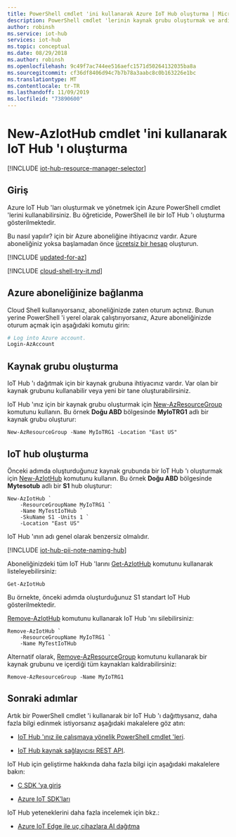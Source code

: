 ```yaml
---
title: PowerShell cmdlet 'ini kullanarak Azure IoT Hub oluşturma | Microsoft Docs
description: PowerShell cmdlet 'lerinin kaynak grubu oluşturmak ve ardından kaynak grubunda bir IoT Hub 'ı oluşturmak için nasıl kullanılacağını öğrenin. Ayrıca, hub 'ı nasıl kaldıracağınızı öğrenin.
author: robinsh
ms.service: iot-hub
services: iot-hub
ms.topic: conceptual
ms.date: 08/29/2018
ms.author: robinsh
ms.openlocfilehash: 9c49f7ac744ee516aefc1571d50264132035ba8a
ms.sourcegitcommit: cf36df8406d94c7b7b78a3aabc8c0b163226e1bc
ms.translationtype: MT
ms.contentlocale: tr-TR
ms.lasthandoff: 11/09/2019
ms.locfileid: "73890600"
---
```

# <a name="create-an-iot-hub-using-the-new-aziothub-cmdlet"></a>New-AzIotHub cmdlet 'ini kullanarak IoT Hub 'ı oluşturma

[!INCLUDE [iot-hub-resource-manager-selector](../../includes/iot-hub-resource-manager-selector.md)]

## <a name="introduction"></a>Giriş

Azure IoT Hub 'ları oluşturmak ve yönetmek için Azure PowerShell cmdlet 'lerini kullanabilirsiniz. Bu öğreticide, PowerShell ile bir IoT Hub 'ı oluşturma gösterilmektedir.

Bu nasıl yapılır? için bir Azure aboneliğine ihtiyacınız vardır. Azure aboneliğiniz yoksa başlamadan önce [ücretsiz bir hesap](https://azure.microsoft.com/free/?WT.mc_id=A261C142F) oluşturun.

[!INCLUDE [updated-for-az](../../includes/updated-for-az.md)]

[!INCLUDE [cloud-shell-try-it.md](../../includes/cloud-shell-try-it.md)]

## <a name="connect-to-your-azure-subscription"></a>Azure aboneliğinize bağlanma

Cloud Shell kullanıyorsanız, aboneliğinizde zaten oturum açtınız. Bunun yerine PowerShell 'i yerel olarak çalıştırıyorsanız, Azure aboneliğinizde oturum açmak için aşağıdaki komutu girin:

```powershell
# Log into Azure account.
Login-AzAccount
```

## <a name="create-a-resource-group"></a>Kaynak grubu oluşturma

IoT Hub 'ı dağıtmak için bir kaynak grubuna ihtiyacınız vardır. Var olan bir kaynak grubunu kullanabilir veya yeni bir tane oluşturabilirsiniz.

IoT Hub 'ınız için bir kaynak grubu oluşturmak için [New-AzResourceGroup](https://docs.microsoft.com/powershell/module/az.Resources/New-azResourceGroup) komutunu kullanın. Bu örnek **Doğu ABD** bölgesinde **MyIoTRG1** adlı bir kaynak grubu oluşturur:

```azurepowershell-interactive
New-AzResourceGroup -Name MyIoTRG1 -Location "East US"
```

## <a name="create-an-iot-hub"></a>IoT hub oluşturma

Önceki adımda oluşturduğunuz kaynak grubunda bir IoT Hub 'ı oluşturmak için [New-AzIotHub](https://docs.microsoft.com/powershell/module/az.IotHub/New-azIotHub) komutunu kullanın. Bu örnek **Doğu ABD** bölgesinde **Mytesotub** adlı bir **S1** hub oluşturur:

```azurepowershell-interactive
New-AzIotHub `
    -ResourceGroupName MyIoTRG1 `
    -Name MyTestIoTHub `
    -SkuName S1 -Units 1 `
    -Location "East US"
```

IoT Hub 'ının adı genel olarak benzersiz olmalıdır.

[!INCLUDE [iot-hub-pii-note-naming-hub](../../includes/iot-hub-pii-note-naming-hub.md)]

Aboneliğinizdeki tüm IoT Hub 'larını [Get-AzIotHub](https://docs.microsoft.com/powershell/module/az.IotHub/Get-azIotHub) komutunu kullanarak listeleyebilirsiniz:

```azurepowershell-interactive
Get-AzIotHub
```

Bu örnekte, önceki adımda oluşturduğunuz S1 standart IoT Hub gösterilmektedir.

[Remove-AzIotHub](https://docs.microsoft.com/powershell/module/az.iothub/remove-aziothub) komutunu kullanarak IoT Hub 'ını silebilirsiniz:

```azurepowershell-interactive
Remove-AzIotHub `
    -ResourceGroupName MyIoTRG1 `
    -Name MyTestIoTHub
```

Alternatif olarak, [Remove-AzResourceGroup](https://docs.microsoft.com/powershell/module/az.Resources/Remove-azResourceGroup) komutunu kullanarak bir kaynak grubunu ve içerdiği tüm kaynakları kaldırabilirsiniz:

```azurepowershell-interactive
Remove-AzResourceGroup -Name MyIoTRG1
```

## <a name="next-steps"></a>Sonraki adımlar

Artık bir PowerShell cmdlet 'i kullanarak bir IoT Hub 'ı dağıttıysanız, daha fazla bilgi edinmek istiyorsanız aşağıdaki makalelere göz atın:

* [IoT Hub 'ınız ile çalışmaya yönelik PowerShell cmdlet 'leri](https://docs.microsoft.com/powershell/module/az.iothub/).

* [IoT Hub kaynak sağlayıcısı REST API](https://docs.microsoft.com/rest/api/iothub/iothubresource).

IoT Hub için geliştirme hakkında daha fazla bilgi için aşağıdaki makalelere bakın:

* [C SDK 'ya giriş](iot-hub-device-sdk-c-intro.md)

* [Azure IoT SDK’ları](iot-hub-devguide-sdks.md)

IoT Hub yeteneklerini daha fazla incelemek için bkz.:

* [Azure IoT Edge ile uç cihazlara AI dağıtma](../iot-edge/tutorial-simulate-device-linux.md)
